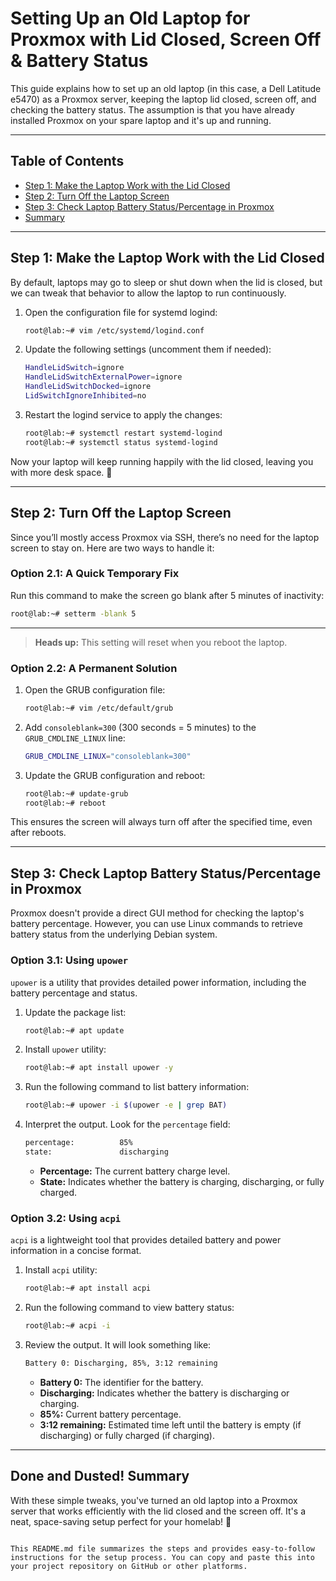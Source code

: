 # Setting Up an Old Laptop for Proxmox with Lid Closed, Screen Off & Battery Status

This guide explains how to set up an old laptop (in this case, a Dell Latitude e5470) as a Proxmox server, keeping the 
laptop lid closed, screen off, and checking the battery status. 
The assumption is that you have already installed Proxmox on your spare laptop and it's up and running.

---

## Table of Contents
- [Step 1: Make the Laptop Work with the Lid Closed](#step-1-make-the-laptop-work-with-the-lid-closed)
- [Step 2: Turn Off the Laptop Screen](#step-2-turn-off-the-laptop-screen)
- [Step 3: Check Laptop Battery Status/Percentage in Proxmox](#step-3-check-laptop-battery-statuspercentage-in-proxmox)
- [Summary](#done-and-dusted-summary)

---

## Step 1: Make the Laptop Work with the Lid Closed

By default, laptops may go to sleep or shut down when the lid is closed, but we can tweak that behavior to allow the laptop to run continuously.

1. Open the configuration file for systemd logind:
    ```bash
    root@lab:~# vim /etc/systemd/logind.conf
    ```

2. Update the following settings (uncomment them if needed):
    ```bash
    HandleLidSwitch=ignore
    HandleLidSwitchExternalPower=ignore
    HandleLidSwitchDocked=ignore
    LidSwitchIgnoreInhibited=no
    ```

3. Restart the logind service to apply the changes:
    ```bash
    root@lab:~# systemctl restart systemd-logind
    root@lab:~# systemctl status systemd-logind
    ```

Now your laptop will keep running happily with the lid closed, leaving you with more desk space. 🎉

---

## Step 2: Turn Off the Laptop Screen

Since you’ll mostly access Proxmox via SSH, there’s no need for the laptop screen to stay on. Here are two ways to handle it:

### Option 2.1: A Quick Temporary Fix

Run this command to make the screen go blank after 5 minutes of inactivity:
```bash
root@lab:~# setterm -blank 5
```
---
> **Heads up:** This setting will reset when you reboot the laptop.

### Option 2.2: A Permanent Solution

1. Open the GRUB configuration file:
    ```bash
    root@lab:~# vim /etc/default/grub
    ```

2. Add `consoleblank=300` (300 seconds = 5 minutes) to the `GRUB_CMDLINE_LINUX` line:
    ```bash
    GRUB_CMDLINE_LINUX="consoleblank=300"
    ```

3. Update the GRUB configuration and reboot:
    ```bash
    root@lab:~# update-grub
    root@lab:~# reboot
    ```

This ensures the screen will always turn off after the specified time, even after reboots.

---

## Step 3: Check Laptop Battery Status/Percentage in Proxmox

Proxmox doesn't provide a direct GUI method for checking the laptop's battery percentage. However, you can use Linux commands to retrieve battery status from the underlying Debian system.

### Option 3.1: Using `upower`

`upower` is a utility that provides detailed power information, including the battery percentage and status.

1. Update the package list:
    ```bash
    root@lab:~# apt update
    ```

2. Install `upower` utility:
    ```bash
    root@lab:~# apt install upower -y
    ```

3. Run the following command to list battery information:
    ```bash
    root@lab:~# upower -i $(upower -e | grep BAT)
    ```

4. Interpret the output. Look for the `percentage` field:
    ```bash
    percentage:          85%
    state:               discharging
    ```

   - **Percentage:** The current battery charge level.
   - **State:** Indicates whether the battery is charging, discharging, or fully charged.

### Option 3.2: Using `acpi`

`acpi` is a lightweight tool that provides detailed battery and power information in a concise format.

1. Install `acpi` utility:
    ```bash
    root@lab:~# apt install acpi
    ```

2. Run the following command to view battery status:
    ```bash
    root@lab:~# acpi -i
    ```

3. Review the output. It will look something like:
    ```bash
    Battery 0: Discharging, 85%, 3:12 remaining
    ```

   - **Battery 0:** The identifier for the battery.
   - **Discharging:** Indicates whether the battery is discharging or charging.
   - **85%:** Current battery percentage.
   - **3:12 remaining:** Estimated time left until the battery is empty (if discharging) or fully charged (if charging).

---

## Done and Dusted! Summary

With these simple tweaks, you've turned an old laptop into a Proxmox server that works efficiently with the lid closed and the screen off. It's a neat, space-saving setup perfect for your homelab! 🚀

```

This README.md file summarizes the steps and provides easy-to-follow instructions for the setup process. You can copy and paste this into your project repository on GitHub or other platforms.
